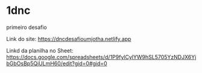 # 1dnc
primeiro desafio

Link do site: https://dncdesafioumjotha.netlify.app

Linkd da planilha no Sheet: https://docs.google.com/spreadsheets/d/1P9fylCylYW9hSL5705YzNDJX6YjbGbOsBp5QjULmH60/edit?gid=0#gid=0
